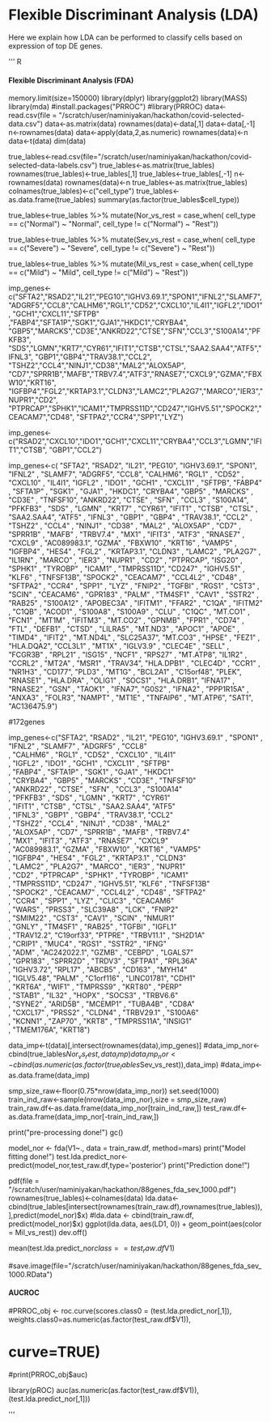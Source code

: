 # Flexible Discriminant Analysis (LDA) 

Here we explain how LDA can be performed to classify cells based on expression of top DE genes.

''' R
#### Flexible Discriminant Analysis (FDA)
memory.limit(size=150000)
library(dplyr)
library(ggplot2)
library(MASS)
library(mda)
#install.packages("PRROC")
#library(PRROC)
data<-read.csv(file = "/scratch/user/naminiyakan/hackathon/covid-selected-data.csv")
data<-as.matrix(data)
rownames(data)<-data[,1]
data<-data[,-1]
n<-rownames(data)
data<-apply(data,2,as.numeric)
rownames(data)<-n
data<-t(data)
dim(data)

true_lables<-read.csv(file="/scratch/user/naminiyakan/hackathon/covid-selected-data-labels.csv")
true_lables<-as.matrix(true_lables)
rownames(true_lables)<-true_lables[,1]
true_lables<-true_lables[,-1]
n<-rownames(data)
rownames(data)<-n
true_lables<-as.matrix(true_lables)
colnames(true_lables)<-c("cell_type")
true_lables<-as.data.frame(true_lables)
summary(as.factor(true_lables$cell_type))

true_lables<-true_lables %>% mutate(Nor_vs_rest = case_when(
  cell_type == c("Normal") ~ "Normal",
  cell_type != c("Normal") ~ "Rest"))

true_lables<-true_lables %>% mutate(Sev_vs_rest = case_when(
  cell_type == c("Severe") ~ "Severe",
  cell_type != c("Severe") ~ "Rest"))

true_lables<-true_lables %>% mutate(Mil_vs_rest = case_when(
  cell_type == c("Mild") ~ "Mild",
  cell_type != c("Mild") ~ "Rest"))


imp_genes<-c("SFTA2","RSAD2","IL21","PEG10","IGHV3.69.1","SPON1","IFNL2","SLAMF7",
             "ADGRF5","CCL8","CALHM6","RGL1","CD52","CXCL10","IL4I1","IGFL2","IDO1",
             "GCH1","CXCL11","SFTPB"
             ,"FABP4","SFTA1P","SGK1","GJA1","HKDC1","CRYBA4",
             "GBP5","MARCKS","CD3E","ANKRD22","CTSE","SFN","CCL3","S100A14","PFKFB3",
             "SDS","LGMN","KRT7","CYR61","IFIT1","CTSB","CTSL","SAA2.SAA4","ATF5","IFNL3",
             "GBP1","GBP4","TRAV38.1","CCL2", "TSHZ2","CCL4","NINJ1","CD38","MAL2","ALOX5AP",
             "CD7","SPRR1B","MAFB","TRBV7.4","ATF3","RNASE7","CXCL9","GZMA","FBXW10","KRT16",
             "IGFBP4","FGL2","KRTAP3.1","CLDN3","LAMC2","PLA2G7","MARCO","IER3","NUPR1","CD2",
             "PTPRCAP","SPHK1","ICAM1","TMPRSS11D","CD247","IGHV5.51","SPOCK2","CEACAM7","CD48",
             "SFTPA2","CCR4","SPP1","LYZ")

imp_genes<-c("RSAD2","CXCL10","IDO1","GCH1","CXCL11","CRYBA4","CCL3","LGMN","IFIT1","CTSB",
"GBP1","CCL2")

imp_genes<-c( "SFTA2",      "RSAD2",     "IL21",       "PEG10",      "IGHV3.69.1",
              "SPON1",      "IFNL2"  ,    "SLAMF7",     "ADGRF5",     "CCL8",
              "CALHM6",     "RGL1"    ,   "CD52"   ,    "CXCL10" ,    "IL4I1",
              "IGFL2" ,     "IDO1"    ,   "GCH1"   ,    "CXCL11" ,    "SFTPB",
              "FABP4" ,     "SFTA1P"  ,   "SGK1"   ,    "GJA1"   ,    "HKDC1",
              "CRYBA4",     "GBP5"    ,   "MARCKS" ,    "CD3E"   ,    "TNFSF10",
              "ANKRD22",    "CTSE"    ,   "SFN"    ,    "CCL3"   ,    "S100A14",
              "PFKFB3" ,    "SDS"     ,   "LGMN"   ,    "KRT7"   ,    "CYR61",
              "IFIT1"  ,    "CTSB"    ,   "CTSL"   ,    "SAA2.SAA4",  "ATF5" ,
              "IFNL3"  ,    "GBP1"    ,   "GBP4"   ,    "TRAV38.1",   "CCL2"  ,
              "TSHZ2"  ,    "CCL4"    ,   "NINJ1"  ,    "CD38"   ,    "MAL2"   ,
              "ALOX5AP" ,   "CD7"     ,   "SPRR1B" ,    "MAFB"   ,    "TRBV7.4" ,
              "MX1"     ,   "IFIT3"   ,   "ATF3"   ,    "RNASE7" ,    "CXCL9"   ,
              "AC089983.1", "GZMA"    ,   "FBXW10" ,    "KRT16"  ,    "VAMP5"   ,
              "IGFBP4"  ,   "HES4"    ,   "FGL2"   ,    "KRTAP3.1",   "CLDN3"   ,
              "LAMC2"   ,   "PLA2G7"  ,   "IL1RN"  ,    "MARCO"   ,   "IER3"    ,
              "NUPR1"   ,   "CD2"     ,   "PTPRCAP",    "ISG20"   ,   "SPHK1"   ,
              "TYROBP"  ,   "ICAM1"   ,   "TMPRSS11D",  "CD247"   ,   "IGHV5.51" ,
              "KLF6"    ,   "TNFSF13B",   "SPOCK2" ,    "CEACAM7" ,   "CCL4L2" ,
              "CD48"    ,   "SFTPA2" ,    "CCR4"   ,    "SPP1"    ,   "LYZ"    ,
              "FNIP2"    ,  "TGFBI"   ,   "RGS1"    ,   "CST3"     ,  "SCIN"    ,
              "CEACAM6"  ,  "GPR183"  ,   "PALM"    ,   "TM4SF1"   ,  "CAV1"    ,
              "SSTR2"    ,  "RAB25"   ,   "S100A12" ,   "APOBEC3A" ,  "IFITM1"  ,
              "FFAR2"    ,  "C1QA"    ,   "IFITM2"  ,   "C1QB"     ,  "ACOD1"   ,
              "S100A8"   ,  "S100A9"  ,   "CLU"     ,   "C1QC"     ,  "MT.CO1"  ,
              "FCN1"     ,  "MT1M"    ,   "IFITM3"  ,   "MT.CO2"   ,  "GPNMB"   ,
              "FPR1"     ,  "CD74"    ,   "FTL"     ,   "DEFB1"    ,  "CTSD"    ,
              "LILRA5"   ,  "MT.ND3"  ,   "APOC1"   ,   "APOE"     ,  "TIMD4"   ,
              "IFIT2"    ,  "MT.ND4L" ,   "SLC25A37",   "MT.CO3"   ,  "HPSE"    ,
              "FEZ1"     ,  "HLA.DQA2",   "CCL3L1" ,    "MT1X"     ,  "IGLV3.9" ,
              "CLEC4E"   ,  "SELL"    ,   "FCGR3B" ,    "RPL21"    ,  "ISG15"   ,
              "NCF1"     ,  "RPS27"   ,   "MT.ATP8",    "IL1R2"    ,  "CCRL2"   ,
              "MT2A"     ,  "MSR1"    ,   "TRAV34",     "HLA.DPB1" ,  "CLEC4D"  ,
              "CCR1"     ,  "NR1H3"   ,   "CD177",      "PLD3"     ,  "MT1G"    ,
              "BCL2A1"   ,  "C15orf48",   "PLEK",       "RNASE1"   ,  "HLA.DRA" ,
              "OLIG1"    ,  "SOCS1"  ,    "HLA.DRB1",   "IFNA17"   ,  "RNASE2"  ,
              "GSN"       , "TAOK1"   ,   "IFNA7",      "G0S2"      , "IFNA2"    ,
              "PPP1R15A" ,  "ANXA3"  ,    "FOLR3",      "NAMPT"    ,  "MT1E"    ,
              "TNFAIP6"  ,  "MT.ATP6",    "SAT1",       "AC136475.9")

#172genes

imp_genes<-c("SFTA2",      "RSAD2"     , "IL21",       "PEG10",      "IGHV3.69.1"
, "SPON1"     , "IFNL2"   ,   "SLAMF7"  ,   "ADGRF5"  ,   "CCL8"      
, "CALHM6"    , "RGL1"    ,   "CD52"    ,   "CXCL10"  ,   "IL4I1"     
, "IGFL2"     , "IDO1"    ,   "GCH1"    ,   "CXCL11"  ,   "SFTPB"     
, "FABP4"     , "SFTA1P"  ,   "SGK1"    ,   "GJA1"    ,   "HKDC1"     
, "CRYBA4"    , "GBP5"    ,   "MARCKS"  ,   "CD3E"    ,   "TNFSF10"   
, "ANKRD22"   , "CTSE"    ,   "SFN"     ,   "CCL3"    ,   "S100A14"   
, "PFKFB3"    , "SDS"     ,   "LGMN"    ,   "KRT7"    ,   "CYR61"     
, "IFIT1"     , "CTSB"    ,   "CTSL"    ,   "SAA2.SAA4",  "ATF5"      
, "IFNL3"     , "GBP1"    ,   "GBP4"    ,   "TRAV38.1",   "CCL2"      
, "TSHZ2"     , "CCL4"    ,   "NINJ1"   ,   "CD38"    ,   "MAL2"      
, "ALOX5AP"   , "CD7"     ,   "SPRR1B"  ,   "MAFB"    ,   "TRBV7.4"   
, "MX1"       , "IFIT3"   ,   "ATF3"    ,   "RNASE7"  ,   "CXCL9"     
, "AC089983.1", "GZMA"    ,   "FBXW10"  ,   "KRT16"   ,   "VAMP5"     
, "IGFBP4"  ,   "HES4"    ,   "FGL2"    ,   "KRTAP3.1" ,  "CLDN3"     
, "LAMC2"   ,   "PLA2G7"  ,   "MARCO"   ,   "IER3"    ,   "NUPR1"     
, "CD2"     ,   "PTPRCAP" ,   "SPHK1"   ,   "TYROBP"  ,   "ICAM1"     
, "TMPRSS11D",  "CD247"   ,   "IGHV5.51",   "KLF6"    ,   "TNFSF13B"  
, "SPOCK2"  ,   "CEACAM7" ,   "CCL4L2"  ,   "CD48"    ,   "SFTPA2"    
, "CCR4"    ,   "SPP1"    ,   "LYZ"     ,   "CLIC3"   ,   "CEACAM6"   
, "WARS"    ,   "PRSS3"   ,   "SLC39A8" ,   "LCK"     ,   "FNIP2"     
, "SMIM22"  ,   "CST3"    ,   "CAV1"    ,   "SCIN"    ,   "NMUR1"     
, "GNLY"    ,   "TM4SF1"  ,   "RAB25"   ,   "TGFBI"   ,   "IGFL1"     
, "TRAV12.2",   "C19orf33",   "PTPRE"   ,   "TRBV11.1" ,  "SH2D1A"    
, "CRIP1"   ,   "MUC4"    ,   "RGS1"    ,   "SSTR2"   ,   "IFNG"      
, "ADM"     ,   "AC242022.1", "GZMB"    ,   "CEBPD"   ,   "LGALS7"    
, "GPR183"  ,   "SPRR2D"    , "TRDV3"   ,   "SFTPA1"  ,   "RPL36A"    
, "IGHV3.72",   "RPL17"     , "ABCB5"   ,   "CD163"   ,   "MYH14"     
, "IGLV5.48",   "PALM"      , "C1orf116" ,  "LINC01781",  "CDH1"     
, "KRT6A"   ,   "WIF1"      , "TMPRSS9" ,   "KRT80"   ,   "PERP"      
, "STAB1"   ,   "IL32"      , "HOPX"    ,   "SOCS3"   ,   "TRBV6.6"   
, "SYNE2"   ,   "ARID5B"    , "MCEMP1"  ,   "TUBA4B"  ,   "CD8A"      
, "CXCL17"  ,   "PRSS2"     , "CLDN4"   ,   "TRBV29.1" ,  "S100A6"    
, "KCNN1"   ,   "ZAP70"     , "KRT8"    ,   "TMPRSS11A",  "INSIG1"  
, "TMEM176A",   "KRT18")  


data_imp<-t(data)[,intersect(rownames(data),imp_genes)]
#data_imp_nor<-cbind(true_lables$Nor_vs_rest,data_imp)
data_imp_nor<-cbind(as.numeric(as.factor(true_lables$Sev_vs_rest)),data_imp)
#data_imp<-as.data.frame(data_imp)

smp_size_raw<-floor(0.75*nrow(data_imp_nor))
set.seed(1000)
train_ind_raw<-sample(nrow(data_imp_nor),size = smp_size_raw)
train_raw.df<-as.data.frame(data_imp_nor[train_ind_raw,])
test_raw.df<-as.data.frame(data_imp_nor[-train_ind_raw,])

print("pre-processing done!")
gc()

model_nor <- fda(V1~., data = train_raw.df, method=mars)
print("Model fitting done!")
test.lda.predict_nor<-predict(model_nor,test_raw.df,type='posterior')
print("Prediction done!")

pdf(file = "/scratch/user/naminiyakan/hackathon/88genes_fda_sev_1000.pdf")
rownames(true_lables)<-colnames(data)
lda.data<-cbind(true_lables[intersect(rownames(train_raw.df),rownames(true_lables)),],predict(model_nor)$x)
#lda.data <- cbind(train_raw.df, predict(model_nor)$x)
ggplot(lda.data, aes(LD1, 0)) +
  geom_point(aes(color = Mil_vs_rest))
dev.off()

mean(test.lda.predict_nor$class==test_raw.df$V1)

#save.image(file="/scratch/user/naminiyakan/hackathon/88genes_fda_sev_1000.RData")

#### AUCROC
#PRROC_obj <- roc.curve(scores.class0 = (test.lda.predict_nor[,1]), weights.class0=as.numeric(as.factor(test_raw.df$V1)),
#                       curve=TRUE)
#print(PRROC_obj$auc)

library(pROC)
auc(as.numeric(as.factor(test_raw.df$V1)),(test.lda.predict_nor[,1]))

'''
